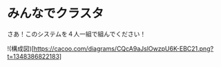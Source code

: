 みんなでクラスタ
=================

さあ！このシステムを４人一組で組んでください！

!(構成図)[https://cacoo.com/diagrams/CQcA9aJslOwzpU6K-EBC21.png?t=1348386822183]
